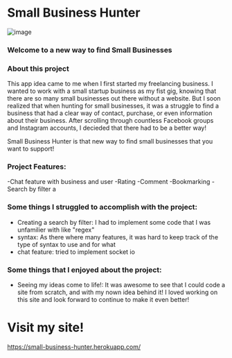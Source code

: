 # Small Business Hunter

![image](https://user-images.githubusercontent.com/77587592/115947691-518acd00-a497-11eb-9c91-ff702504e9a3.png)

### Welcome to a new way to find Small Businesses 

### About this project

This app idea came to me when I first started my freelancing business. I wanted to work with a small startup business as my fist gig, knowing that there are so many small businesses out there without a website. But I soon realized that when hunting for small businesses, it was a struggle to find a business that had a clear way of contact, purchase, or even information about their business. After scrolling through countless Facebook groups and Instagram accounts, I decieded that there had to be a better way!

Small Business Hunter is that new way to find small businesses that you want to support!

### Project Features:

-Chat feature with business and user
-Rating
-Comment
-Bookmarking
-Search by filter a

### Some things I struggled to accomplish with the project:

- Creating a search by filter: I had to implement some code that I was unfamilier with like "regex"
- syntax: As there where many features, it was hard to keep track of the type of syntax to use and for what
- chat feature: tried to implement socket io

### Some things that I enjoyed about the project: 

- Seeing my ideas come to life!: It was awesome to see that I could code a site from scratch, and with my nown idea behind it! I loved working on this site and look forward to continue to make it even better!

# Visit my site!
https://small-business-hunter.herokuapp.com/

